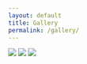 ```yaml
---
layout: default
title: Gallery
permalink: /gallery/
---
```


<link href="//cdn.rawgit.com/noelboss/featherlight/1.7.9/release/featherlight.min.css" type="text/css" rel="stylesheet" />
<script src="//code.jquery.com/jquery-latest.js"></script>
<script src="//cdn.rawgit.com/noelboss/featherlight/1.7.9/release/featherlight.min.js" type="text/javascript" charset="utf-8"></script>

<a href="#" data-featherlight="{{site.baseurl}}/assets/img/gallery/IMG_1.JPG"><img src="{{site.baseurl}}/assets/img/gallery/IMG_1.JPG"></a>
<a href="#" data-featherlight="{{site.baseurl}}/assets/img/gallery/IMG_2.JPG"><img src="{{site.baseurl}}/assets/img/gallery/IMG_2.JPG"></a>
<a href="#" data-featherlight="{{site.baseurl}}/assets/img/gallery/IMG_3.JPG"><img src="{{site.baseurl}}/assets/img/gallery/IMG_3.JPG"></a>

<script type="text/javascript">
var dir = "{{site.baseurl}}/assets/img/gallery/";
var fileextension = ".jpg";
$.ajax({
    //This will retrieve the contents of the folder if the folder is configured as 'browsable'
    url: dir,
    success: function (data) {
        //List all .png file names in the page
        $(data).find("a:contains(" + fileextension + ")").each(function () {
            var filename = this.href.replace(window.location.host, "").replace("http://", "");
            $("body").append("<img src='" + dir + filename + "'>");
        });
    }
});
</script>